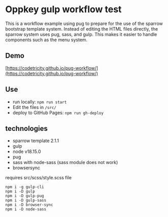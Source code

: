 # Oppkey gulp workflow test

This is a workflow example using pug to prepare for the use
of the sparrow bootstrap template system. Instead of editing
the HTML files directly, the sparrow system
uses pug, sass, and gulp. This makes it easier to handle components
such as the menu system.

## Demo

[https://codetricity.github.io/pug-workflow/](https://codetricity.github.io/pug-workflow/)

## Use

* run locally: `npm run start`
* Edit the files in `/src/`
* deploy to GitHub Pages: `npm run gh-deploy`

## technologies

* sparrow template 2.1.1
* gulp
* node v18.15.0
* pug
* sass with node-sass (sass module does not work)
* browsersync

requires src/scss/style.scss file

```text
npm i -g gulp-cli
npm i -D gulp
npm i -D gulp-pug
npm i -D gulp-sass
npm i -D browser-sync
npm i -D node-sass
```
